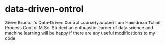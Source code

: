 # data-driven-ontrol
Steve Brunton's Data-Driven Control course(youtube)
I am Hamidreza Toliati
Process Control M.Sc. Student 
an enthuastic learner of data science and machine learning
will be happy if there are any useful modifications to my code
